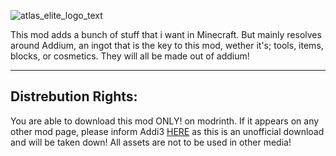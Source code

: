 ![atlas_elite_logo_text](https://github.com/Addi3/AtlasElite-1.20.4/assets/122154427/57af04f9-213a-430f-9f2b-9281b8786c7c)

This mod adds a bunch of stuff that i want in Minecraft. But mainly resolves around Addium, an ingot that is the key to this mod, wether it's; tools, items, blocks, or cosmetics. They will all be made out of addium!

***
## Distrebution Rights:
You are able to download this mod ONLY! on modrinth. If it appears on any other mod page, please inform Addi3 [HERE](https://discord.com/invite/cRPjGDy37p) as this is an unofficial download and will be taken down!
All assets are not to be used in other media!
